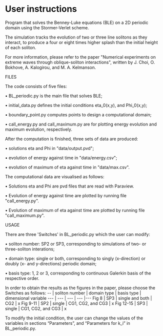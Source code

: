 # User instructions

Program that solves the Benney-Luke equations (BLE) on a 2D periodic domain using the Stormer-Verlet scheme.

The simulation tracks the evolution of two or three line solitons as they interact, 
to produce a four or eight times higher splash than the initial height of each soliton.

For more information, please refer to the paper "Numerical experiments on extreme waves through
oblique-soliton interactions", written by J. Choi, O. Bokhove, A. Kalogirou, and M. A. Kelmanson.


FILES

The code consists of five files:

• BL_periodic.py is the main file that solves BLE;

• initial_data.py defines the initial conditions eta_0(x,y), and Phi_0(x,y);

• boundary_point.py computes points to design a computational domain;

• call_energy.py and call_maximum.py are for plotting energy evolution and maximum evolution, respectively.

After the computation is finished, three sets of data are produced:

• solutions eta and Phi in "data/output.pvd";

• evolution of energy against time in "data/energy.csv";

• evolution of maximum of eta against time in "data/max.csv".

The computational data are visualised as follows:

• Solutions eta and Phi are pvd files that are read with Paraview.

• Evolution of energy against time are plotted by running file "call_energy.py".

• Evolution of maximum of eta against time are plotted by running file "call_maximum.py".



USAGE

There are three 'Switches' in BL_periodic.py which the user can modify:

• soliton number: SP2 or SP3, corresponding to simulations of two- or three-soliton interations;

• domain type: single or both, corresponding to singly (x-direction) or doubly (x- and y-directions) periodic domain;

• basis type: 1, 2 or 3, corresponding to continuous Galerkin basis of the respective order.

In order to obtain the results as the figures in the paper, please choose the Switches as follows: 
-- | soliton number | domain type | basis type | dimensional variable
--- | ---           | ---         | ---        |--- 
Fig 8 | SP3       | single and both         | CG2        | x
Fig 9-11 | SP2       | single         | CG1, CG2, and CG3        | x
Fig 12-15 | SP3       | single         | CG1, CG2, and CG3        | x


To modify the initial condition, the user can change the values of the variables in sections “Parameters”, and “Parameters for k_i” in BL_periodic.py.
